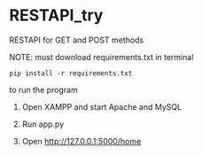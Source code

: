 # RESTAPI_try
RESTAPI for GET and POST methods


NOTE:
must download requirements.txt in terminal
```
pip install -r requirements.txt
```
to run the program
1. Open XAMPP and start Apache and MySQL

2. Run app.py

3. Open http://127.0.0.1:5000/home
